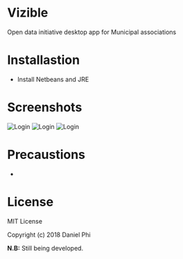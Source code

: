 # Vizible
Open data initiative desktop app for Municipal associations

# Installastion 
- Install Netbeans and JRE

# Screenshots
![Login](https://github.com/malgamves/Vizible/blob/master/Images/1.png)
![Login](https://github.com/malgamves/Vizible/blob/master/Images/2.png)
![Login](https://github.com/malgamves/Vizible/blob/master/Images/3.png)


# Precaustions
- 

# License
MIT License

Copyright (c) 2018 Daniel Phi


**N.B:** Still being developed. 
